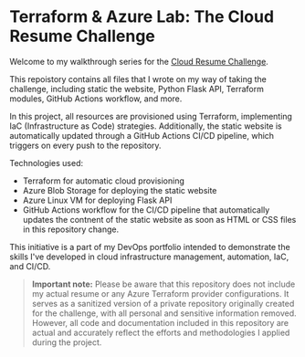 # Terraform & Azure Lab: The Cloud Resume Challenge

Welcome to my walkthrough series for the [Cloud Resume Challenge](https://cloudresumechallenge.dev/). 

This repoistory contains all files that I wrote on my way of taking the challenge, including static the website, Python Flask API, Terraform modules, GitHub Actions workflow, and more.  

In this project, all resources are provisioned using Terraform, implementing IaC (Infrastructure as Code) strategies. Additionally, the static website is automatically updated through a GitHub Actions CI/CD pipeline, which triggers on every push to the repository.

Technologies used:
- Terraform for automatic cloud provisioning
- Azure Blob Storage for deploying the static website
- Azure Linux VM for deploying Flask API
- GitHub Actions workflow for the CI/CD pipeline that automatically updates the contnent of the static website as soon as HTML or CSS files in this repository change.

This initiative is a part of my DevOps portfolio intended to demonstrate the skills I've developed in cloud infrastructure management, automation, IaC, and CI/CD.

>**Important note:**
>Please be aware that this repository does not include my actual resume or any Azure Terraform provider configurations. It serves as a sanitized version of a private repository originally created for the challenge, with all personal and sensitive information removed. However, all code and documentation included in this repository are actual and accurately reflect the efforts and methodologies I applied during the project.

